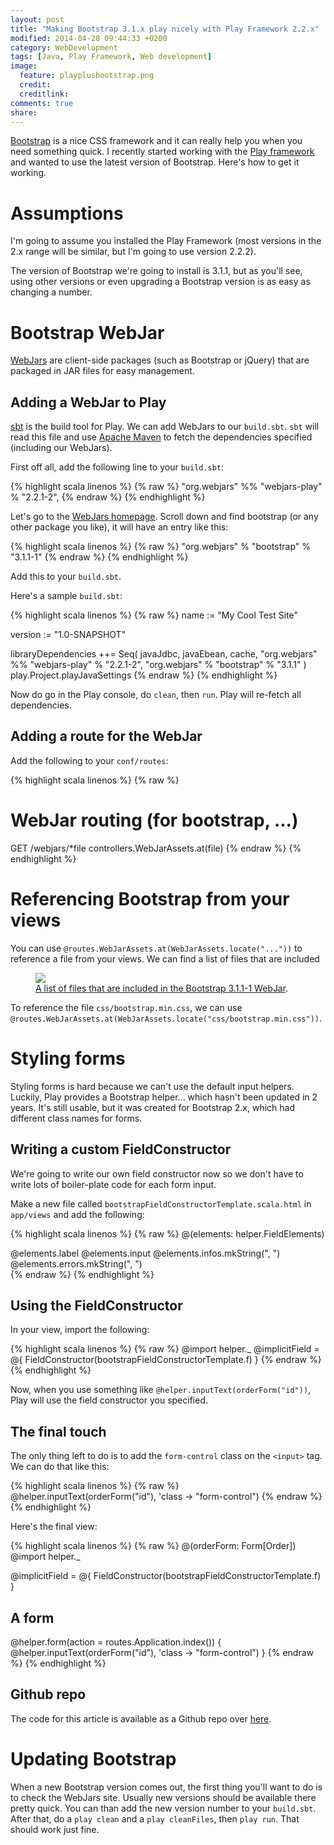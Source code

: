 ```yaml
---
layout: post
title: "Making Bootstrap 3.1.x play nicely with Play Framework 2.2.x"
modified: 2014-04-28 09:44:33 +0200
category: WebDevelopment
tags: [Java, Play Framework, Web development]
image:
  feature: playplusbootstrap.png
  credit: 
  creditlink: 
comments: true
share: 
---
```


[Bootstrap](http://getbootstrap.com/) is a nice CSS framework and it can really help you when you need something quick. I recently started working with the [Play framework](http://www.playframework.com/) and wanted to use the latest version of Bootstrap. Here's how to get it working.


# Assumptions

I'm going to assume you installed the Play Framework (most versions in the 2.x range will be similar, but I'm going to use version 2.2.2).

The version of Bootstrap we're going to install is 3.1.1, but as you'll see, using other versions or even upgrading a Bootstrap version is as easy as changing a number.

# Bootstrap WebJar

[WebJars](http://www.webjars.org/) are client-side packages (such as Bootstrap or jQuery) that are packaged in JAR files for easy management.

## Adding a WebJar to Play

[sbt](http://www.scala-sbt.org/) is the build tool for Play. We can add WebJars to our `build.sbt`. `sbt` will read this file and use [Apache Maven](https://maven.apache.org/) to fetch the dependencies specified (including our WebJars).

First off all, add the following line to your `build.sbt`:

{% highlight scala linenos %}
{% raw %}
"org.webjars" %% "webjars-play" % "2.2.1-2",
{% endraw %}
{% endhighlight %}

Let's go to the [WebJars homepage](http://www.webjars.org/). Scroll down and find bootstrap (or any other package you like), it will have an entry like this:

{% highlight scala linenos %}
{% raw %}
"org.webjars" % "bootstrap" % "3.1.1-1"
{% endraw %}
{% endhighlight %}


Add this to your `build.sbt`.


Here's a sample `build.sbt`:

{% highlight scala linenos %}
{% raw %}
name := "My Cool Test Site"

version := "1.0-SNAPSHOT"

libraryDependencies ++= Seq(
  javaJdbc,
  javaEbean,
  cache,
  "org.webjars" %% "webjars-play" % "2.2.1-2",
  "org.webjars" % "bootstrap" % "3.1.1"
)
play.Project.playJavaSettings
{% endraw %}
{% endhighlight %}

Now do go in the Play console, do `clean`, then `run`. Play will re-fetch all dependencies.

## Adding a route for the WebJar

Add the following to your `conf/routes`:

{% highlight scala linenos %}
{% raw %}
# WebJar routing (for bootstrap, ...)
GET		/webjars/*file					controllers.WebJarAssets.at(file)
{% endraw %}
{% endhighlight %}

# Referencing Bootstrap from your views

You can use `@routes.WebJarAssets.at(WebJarAssets.locate("..."))` to reference a file from your views. We can find a list of files that are included 

<figure>
	<a href="http://i.imgur.com/coDervE.png"><img src="http://i.imgur.com/coDervE.png"></a>
	<figcaption><a href="http://i.imgur.com/coDervE.png" title="A list of files that are included in the Bootstrap 3.1.1-1 WebJar">A list of files that are included in the Bootstrap 3.1.1-1 WebJar</a>.</figcaption>
</figure>

To reference the file `css/bootstrap.min.css`, we can use `@routes.WebJarAssets.at(WebJarAssets.locate("css/bootstrap.min.css"))`.

# Styling forms

Styling forms is hard because we can't use the default input helpers. Luckily, Play provides a Bootstrap helper... which hasn't been updated in 2 years. It's still usable, but it was created for Bootstrap 2.x, which had different class names for forms.

## Writing a custom FieldConstructor

We're going to write our own field constructor now so we don't have to write lots of boiler-plate code for each form input.

Make a new file called `bootstrapFieldConstructorTemplate.scala.html` in `app/views` and add the following:

{% highlight scala linenos %}
{% raw %}
@(elements: helper.FieldElements)
<div class="form-group @if(elements.hasErrors) {has-error}">
  <label for="@elements.id" class="control-label">@elements.label</label>
  @elements.input
  <span class="help-block">@elements.infos.mkString(", ")</span>
  <span class="help-block">@elements.errors.mkString(", ")</span>
</div>
{% endraw %}
{% endhighlight %}

## Using the FieldConstructor

In your view, import the following:

{% highlight scala linenos %}
{% raw %}
@import helper._
@implicitField = @{ FieldConstructor(bootstrapFieldConstructorTemplate.f) }
{% endraw %}
{% endhighlight %}

Now, when you use something like `@helper.inputText(orderForm("id"))`, Play will use the field constructor you specified.

## The final touch

The only thing left to do is to add the `form-control` class on the `<input>` tag. We can do that like this:

{% highlight scala linenos %}
{% raw %}
@helper.inputText(orderForm("id"), 'class -> "form-control")
{% endraw %}
{% endhighlight %}

Here's the final view:

{% highlight scala linenos %}
{% raw %}
@(orderForm: Form[Order])
@import helper._

@implicitField = @{ FieldConstructor(bootstrapFieldConstructorTemplate.f) }

<h2>A form</h2>

@helper.form(action = routes.Application.index()) {
  @helper.inputText(orderForm("id"), 'class -> "form-control")
}
{% endraw %}
{% endhighlight %}

## Github repo

The code for this article is available as a Github repo over [here](https://github.com/doublet/Play-BootstrapWebJar).

# Updating Bootstrap

When a new Bootstrap version comes out, the first thing you'll want to do is to check the WebJars site. Usually new versions should be available there pretty quick. You can than add the new version number to your `build.sbt`. After that, do a `play clean` and a `play cleanFiles`, then `play run`. That should work just fine.